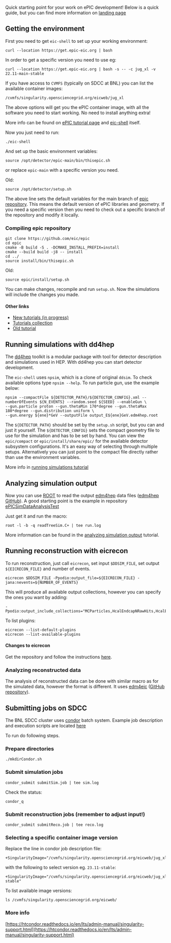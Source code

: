 
Quick starting point for your work on ePIC development! Below is a quick guide, but you can find more information on [landing page](https://eic.github.io/documentation/landingpage.html)

## Getting the environment

First you need to get ```eic-shell``` to set up your working environment:

```Sh
curl --location https://get.epic-eic.org | bash
```

In order to get a specific version you need to use eg:

```Sh
curl --location https://get.epic-eic.org | bash -s -- -c jug_xl -v 22.11-main-stable
```

If you have access to ```CVMFS``` (typically on SDCC at BNL) you can list the available container images:

```
/cvmfs/singularity.opensciencegrid.org/eicweb/jug_xl
```

The above options will get you the ePIC container image, with all the software you need to start working. No need to install anything extra!

More info can be found on [ePIC tutorial page](https://eic.github.io/tutorial-setting-up-environment/setup.html) and [eic-shell](https://eic.github.io/tutorial-setting-up-environment/02-eic-shell/index.html) itself.

Now you just need to run:

```./eic-shell```

And set up the basic environment variables:

```Sh
source /opt/detector/epic-main/bin/thisepic.sh
```

or replace ``epic-main`` with a specific version you need.

Old:

```Sh
source /opt/detector/setup.sh
```

The above line sets the default variables for the main branch of [epic repository](https://github.com/eic/epic). This means the default version of ePIC libraries and geometry. If you need a specific version then you need to check out a specific branch of the repository and modify it locally.

### Compiling epic repository


```Sh
git clone https://github.com/eic/epic
cd epic
cmake -B build -S . -DCMAKE_INSTALL_PREFIX=install
cmake --build build -j8 -- install
cd ../
source install/bin/thisepic.sh
```
Old:

```Sh
source epic/install/setup.sh
```

You can make changes, recompile and run ``setup.sh``. Now the simulations will include the changes you made.

#### Other links

- [New tutorials (in progress)](https://eic.github.io/documentation/tutorials.html)
- [Tutorials collection](https://indico.bnl.gov/category/443/)
- [Old tutorial](https://eic.phy.anl.gov/tutorials/eic_tutorial/)

## Running simulations with dd4hep

The [dd4hep](https://dd4hep.web.cern.ch/dd4hep/) toolkit is a modular package with tool for detector description and simulations used in HEP. With dd4hep you can start detector development.

The ```eic-shell``` uses ``npsim``, which is a clone of original ``ddsim``. To check available options type ```npsim --help```. To run particle gun, use the example below:

```
npsim --compactFile ${DETECTOR_PATH}/${DETECTOR_CONFIG}.xml --numberOfEvents ${N_EVENTS} --random.seed ${SEED} --enableGun \
--gun.particle proton --gun.thetaMin 170*degree --gun.thetaMax 180*degree --gun.distribution uniform \
--gun.energy ${ene}*GeV --outputFile output_E${ene}GeV.edm4hep.root
```

The ```${DETECTOR_PATH}``` should be set by the ``setup.sh`` script, but you can and just it yourself. The ``${DETECTOR_CONFIG}`` sets the compact geometry file to use for the simulation and has to be set by hand. You can view the ``epic/compact`` or ``epic/install/share/epic/`` for the available detector subsystem configurations. It's an easy way of selecting through multiple setups. Alternatively you can just point to the compact file directly rather than use the environment variables.

More info in [running simulations tutorial](https://indico.bnl.gov/event/18374/)

## Analyzing simulation output

Now you can use [ROOT](https://root.cern/) to read the output [edm4hep](https://edm4hep.web.cern.ch/) data files ([edm4hep GitHub](https://github.com/key4hep/EDM4hep)). A good starting point is the example in repository [ePICSimDataAnalysisTest](https://github.com/lkosarz/ePICSimDataAnalysisTest)


Just get it and run the macro:

```Sh
root -l -b -q readTreeSim.C+ | tee run.log
```

More information can be found in the [analyzing simulation output](https://indico.bnl.gov/event/18373/) tutorial.


## Running reconstruction with eicrecon

To run reconstruction, just call ``eicrecon``, set input ``$DDSIM_FILE``, set output ``${EICRECON_FILE}`` and number of events.

```Sh
eicrecon $DDSIM_FILE -Ppodio:output_file=${EICRECON_FILE} -jana:nevents=${NUMBER_OF_EVENTS}
```

This will produce all available output collections, however you can specify the ones you want by adding:
```Sh
-Ppodio:output_include_collections="MCParticles,HcalEndcapNRawHits,HcalEndcapNRecHits"
```

To list plugins:
```Sh
eicrecon --list-default-plugins  
eicrecon --list-available-plugins
```

#### Changes to eicrecon

Get the repository and follow the instructions [here](https://github.com/eic/EICrecon).

### Analyzing reconstructed data

The analysis of reconstructed data can be done with similar macro as for the simulated data, however the format is different. It uses [edm4eic](https://eic.github.io/EDM4eic/) ([GitHub repository](https://github.com/eic/EDM4eic)).

## Submitting jobs on SDCC

The BNL SDCC cluster uses [condor](https://htcondor.org/) batch system. Example job description and execution scripts are located [here](https://github.com/lkosarz/ePICcondorScripts)

To run do following steps.
### Prepare directories
  
```Sh
./mkdirCondor.sh
```

### Submit simulation jobs  

```Sh
condor_submit submitSim.job | tee sim.log
```

Check the status:
```Sh
condor_q
```
### Submit reconstruction jobs (remember to adjust input!)
    
```Sh
condor_submit submitReco.job | tee reco.log
```
### Selecting a specific container image version
  
Replace the line in condor job description file:
  
```Sh
+SingularityImage="/cvmfs/singularity.opensciencegrid.org/eicweb/jug_xl:nightly"
```

with the following to select version eg. `23.11-stable`:

```Sh
+SingularityImage="/cvmfs/singularity.opensciencegrid.org/eicweb/jug_xl:23.11-stable"
```

To list available image versions:

```Sh
ls /cvmfs/singularity.opensciencegrid.org/eicweb/
```

### More info
  
[https://htcondor.readthedocs.io/en/lts/admin-manual/singularity-support.html](https://htcondor.readthedocs.io/en/lts/admin-manual/singularity-support.html)



